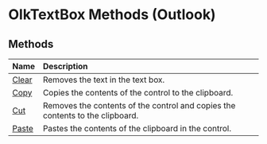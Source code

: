 
# OlkTextBox Methods (Outlook)

## Methods



|**Name**|**Description**|
|:-----|:-----|
| [Clear](22a53ab8-2707-2fbd-d419-ce47ca0d81e3.md)|Removes the text in the text box.|
| [Copy](54fb7146-80db-02bd-157d-e86daa7ee507.md)|Copies the contents of the control to the clipboard.|
| [Cut](2307b35a-982f-5f08-9c71-2477d215e218.md)|Removes the contents of the control and copies the contents to the clipboard.|
| [Paste](2f605536-0656-618e-3b27-cebb8de04188.md)|Pastes the contents of the clipboard in the control. |
